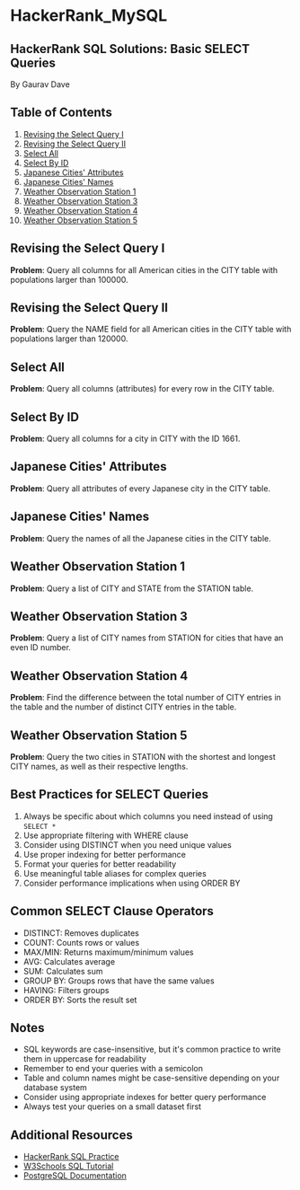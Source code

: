 # HackerRank_MySQL

## HackerRank SQL Solutions: Basic SELECT Queries
By Gaurav Dave

## Table of Contents
1. [Revising the Select Query I](#revising-the-select-query-i)
2. [Revising the Select Query II](#revising-the-select-query-ii)
3. [Select All](#select-all)
4. [Select By ID](#select-by-id)
5. [Japanese Cities' Attributes](#japanese-cities-attributes)
6. [Japanese Cities' Names](#japanese-cities-names)
7. [Weather Observation Station 1](#weather-observation-station-1)
8. [Weather Observation Station 3](#weather-observation-station-3)
9. [Weather Observation Station 4](#weather-observation-station-4)
10. [Weather Observation Station 5](#weather-observation-station-5)

## Revising the Select Query I
**Problem**: Query all columns for all American cities in the CITY table with populations larger than 100000.


## Revising the Select Query II
**Problem**: Query the NAME field for all American cities in the CITY table with populations larger than 120000.


## Select All
**Problem**: Query all columns (attributes) for every row in the CITY table.


## Select By ID
**Problem**: Query all columns for a city in CITY with the ID 1661.


## Japanese Cities' Attributes
**Problem**: Query all attributes of every Japanese city in the CITY table.


## Japanese Cities' Names
**Problem**: Query the names of all the Japanese cities in the CITY table.


## Weather Observation Station 1
**Problem**: Query a list of CITY and STATE from the STATION table.


## Weather Observation Station 3
**Problem**: Query a list of CITY names from STATION for cities that have an even ID number.


## Weather Observation Station 4
**Problem**: Find the difference between the total number of CITY entries in the table and the number of distinct CITY entries in the table.


## Weather Observation Station 5
**Problem**: Query the two cities in STATION with the shortest and longest CITY names, as well as their respective lengths.


## Best Practices for SELECT Queries
1. Always be specific about which columns you need instead of using `SELECT *`
2. Use appropriate filtering with WHERE clause
3. Consider using DISTINCT when you need unique values
4. Use proper indexing for better performance
5. Format your queries for better readability
6. Use meaningful table aliases for complex queries
7. Consider performance implications when using ORDER BY

## Common SELECT Clause Operators
- DISTINCT: Removes duplicates
- COUNT: Counts rows or values
- MAX/MIN: Returns maximum/minimum values
- AVG: Calculates average
- SUM: Calculates sum
- GROUP BY: Groups rows that have the same values
- HAVING: Filters groups
- ORDER BY: Sorts the result set

## Notes
- SQL keywords are case-insensitive, but it's common practice to write them in uppercase for readability
- Remember to end your queries with a semicolon
- Table and column names might be case-sensitive depending on your database system
- Consider using appropriate indexes for better query performance
- Always test your queries on a small dataset first

## Additional Resources
- [HackerRank SQL Practice](https://www.hackerrank.com/domains/sql)
- [W3Schools SQL Tutorial](https://www.w3schools.com/sql/)
- [PostgreSQL Documentation](https://www.postgresql.org/docs/)
